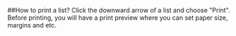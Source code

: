 ##How to print a list?
Click the downward arrow of a list and choose "Print". Before printing, you will have a print preview where you can set paper size, margins and etc.
